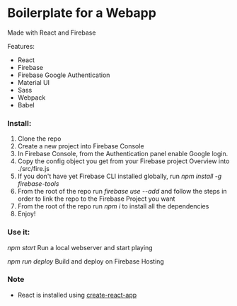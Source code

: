 # Boilerplate for a Webapp
Made with React and Firebase

Features:

* React
* Firebase
* Firebase Google Authentication
* Material UI
* Sass
* Webpack
* Babel

### Install:

1. Clone the repo
2. Create a new project into Firebase Console
3. In Firebase Console, from the Authentication panel enable Google login.
4. Copy the config object you get from your Firebase project Overview into ./src/fire.js
5. If you don't have yet Firebase CLI installed globally, run *npm install -g firebase-tools*
6. From the root of the repo run *firebase use --add* and follow the steps in order to link the repo to the Firebase Project you want
7. From the root of the repo run *npm i* to install all the dependencies
8. Enjoy!

### Use it:

*npm start*
Run a local webserver and start playing

*npm run deploy*
Build and deploy on Firebase Hosting


### Note

* React is installed using [create-react-app](https://github.com/facebookincubator/create-react-app)



